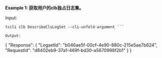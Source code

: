 **Example 1: 获取用户的clb独占日志集。**



Input: 

```
tccli clb DescribeClsLogSet --cli-unfold-argument ```

Output: 
```
{
    "Response": {
        "LogsetId": "b046ae5f-00cf-4e90-880c-215e5ae7b624",
        "RequestId": "d8402eb9-37a1-469f-bd30-a5670998f2b1"
    }
}
```

